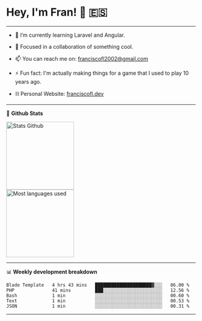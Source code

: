 # Hey, I'm Fran! 👋 :es:

-------

- 🌱 I’m currently learning Laravel and Angular.

- 👯 Focused in a collaboration of something cool.

- 📫 You can reach me on: franciscofl2002@gmail.com

- ⚡ Fun fact: I'm actually making things for a game that I used to play 10 years ago.

- ⛓  Personal Website: [franciscofl.dev](https://www.franciscofl.dev/)

-------

📝 **Github Stats**


<div align="left">
  <img height="180em" src="https://github-readme-stats.vercel.app/api?username=franciscofl12&count_private=true&show_icons=true&theme=dracula&bg_color=-45deg,282A36,3D3344" alt="Stats Github"/>
  <br>
  <img height="180em" src="https://github-readme-stats.vercel.app/api/top-langs/?username=franciscofl12&count_private&theme=dracula&bg_color=-45deg,282A36,3D3344&layout=compact&langs_count=6" alt="Most languages used"/>
</div>

-------

📊 **Weekly development breakdown**


<!--START_SECTION:waka-->

```text
Blade Template   4 hrs 43 mins   █████████████████████▓░░░   86.00 %
PHP              41 mins         ███░░░░░░░░░░░░░░░░░░░░░░   12.56 %
Bash             1 min           ░░░░░░░░░░░░░░░░░░░░░░░░░   00.60 %
Text             1 min           ░░░░░░░░░░░░░░░░░░░░░░░░░   00.53 %
JSON             1 min           ░░░░░░░░░░░░░░░░░░░░░░░░░   00.31 %
```

<!--END_SECTION:waka-->

-------


